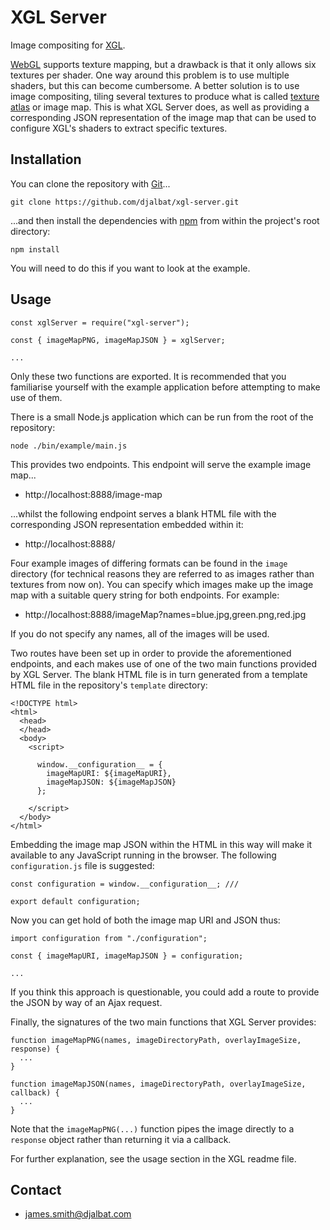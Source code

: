 # XGL Server

Image compositing for [XGL](https://github.com/djalbat/xgl).

[WebGL](https://developer.mozilla.org/en-US/docs/Web/API/WebGL_API) supports texture mapping, but a drawback is that it only allows six textures per shader. One way around this problem is to use multiple shaders, but this can become cumbersome. A better solution is to use image compositing, tiling several textures to produce what is called [texture atlas](https://en.wikipedia.org/wiki/Texture_atlas) or image map. This is what XGL Server does, as well as providing a corresponding JSON representation of the image map that can be used to configure XGL's shaders to extract specific textures.

## Installation

You can clone the repository with [Git](https://git-scm.com/)...

    git clone https://github.com/djalbat/xgl-server.git

...and then install the dependencies with [npm](https://www.npmjs.com/) from within the project's root directory:

    npm install

You will need to do this if you want to look at the example.

## Usage

```
const xglServer = require("xgl-server");

const { imageMapPNG, imageMapJSON } = xglServer;

...
```
Only these two functions are exported. It is recommended that you familiarise yourself with the example application before attempting to make use of them.

There is a small Node.js application which can be run from the root of the repository:

    node ./bin/example/main.js

This provides two endpoints. This endpoint will serve the example image map...

* http://localhost:8888/image-map

...whilst the following endpoint serves a blank HTML file with the corresponding JSON representation embedded within it:

* http://localhost:8888/

Four example images of differing formats can be found in the `image` directory (for technical reasons they are referred to as images rather than textures from now on). You can specify which images make up the image map with a suitable query string for both endpoints. For example:

* http://localhost:8888/imageMap?names=blue.jpg,green.png,red.jpg

If you do not specify any names, all of the images will be used.

Two routes have been set up in order to provide the aforementioned endpoints, and each makes use of one of the two main functions provided by XGL Server. The blank HTML file is in turn generated from a template HTML file in the repository's `template` directory:

```
<!DOCTYPE html>
<html>
  <head>
  </head>
  <body>
    <script>

      window.__configuration__ = {
        imageMapURI: ${imageMapURI},
        imageMapJSON: ${imageMapJSON}
      };

    </script>
  </body>
</html>
```

Embedding the image map JSON within the HTML in this way will make it available to any JavaScript running in the browser. The following `configuration.js` file is suggested:

```
const configuration = window.__configuration__; ///

export default configuration;
```

Now you can get hold of both the image map URI and JSON thus:

```
import configuration from "./configuration";

const { imageMapURI, imageMapJSON } = configuration;

...
```

If you think this approach is questionable, you could add a route to provide the JSON by way of an Ajax request.

Finally, the signatures of the two main functions that XGL Server provides:

```
function imageMapPNG(names, imageDirectoryPath, overlayImageSize, response) {
  ...
}

function imageMapJSON(names, imageDirectoryPath, overlayImageSize, callback) {
  ...
}
```
Note that the `imageMapPNG(...)` function pipes the image directly to a `response` object rather than returning it via a callback.

For further explanation, see the usage section in the XGL readme file.

## Contact

- james.smith@djalbat.com
